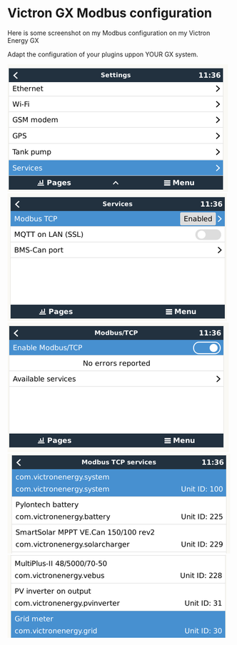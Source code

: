 # Victron GX Modbus configuration

Here is some screenshot on my Modbus configuration on my Victron Energy GX

Adapt the configuration of your plugins uppon YOUR GX system.

![](screenshots/gx-modbus1.png)
![](screenshots/gx-modbus2.png)
![](screenshots/gx-modbus3.png)
![](screenshots/gx-modbus4.png)
![](screenshots/gx-modbus5.png)
